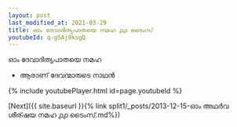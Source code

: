 ```yaml
---
layout: post
last_modified_at: 2021-03-29
title: ഓം ദേവാദിത്യപാതയെ നമഹ ൧൧ ടൈംസ്
youtubeId: q-gSAj9ksgQ
---
```

 
 
 ഓം ദേവാദിത്യപാതയെ നമഹ 
 
 -  ആരാണ് ദേവന്മാരുടെ നാഥൻ 
 
  
 
  
 
 
 
 
 
 


{% include youtubePlayer.html id=page.youtubeId %}
 
[Next]({{ site.baseurl }}{% link  split1/_posts/2013-12-15-ഓം അഥർവ ശീര്ഷയ നമഹ ൧൧ ടൈംസ്.md%})
 
